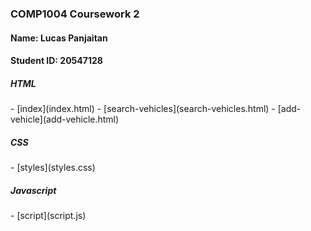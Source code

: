 ### COMP1004 Coursework 2
<div>
  <h4>Name: Lucas Panjaitan</h4>
  <h4>Student ID: 20547128</h4>
</div>

<h5>HTML</h5>
- [index](index.html)
- [search-vehicles](search-vehicles.html)
- [add-vehicle](add-vehicle.html)

<h5>CSS</h5>
- [styles](styles.css)

<h5>Javascript</h5>
- [script](script.js)
